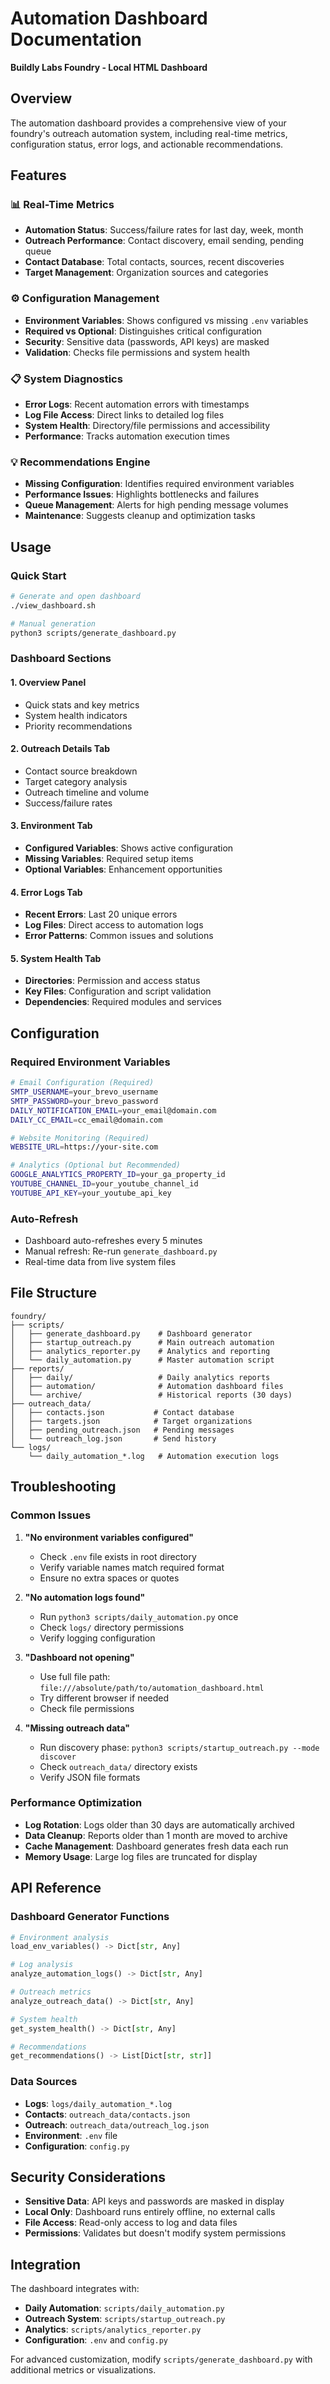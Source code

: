 # Automation Dashboard Documentation
**Buildly Labs Foundry - Local HTML Dashboard**

## Overview

The automation dashboard provides a comprehensive view of your foundry's outreach automation system, including real-time metrics, configuration status, error logs, and actionable recommendations.

## Features

### 📊 Real-Time Metrics
- **Automation Status**: Success/failure rates for last day, week, month
- **Outreach Performance**: Contact discovery, email sending, pending queue
- **Contact Database**: Total contacts, sources, recent discoveries
- **Target Management**: Organization sources and categories

### ⚙️ Configuration Management
- **Environment Variables**: Shows configured vs missing `.env` variables
- **Required vs Optional**: Distinguishes critical configuration
- **Security**: Sensitive data (passwords, API keys) are masked
- **Validation**: Checks file permissions and system health

### 📋 System Diagnostics
- **Error Logs**: Recent automation errors with timestamps
- **Log File Access**: Direct links to detailed log files
- **System Health**: Directory/file permissions and accessibility
- **Performance**: Tracks automation execution times

### 💡 Recommendations Engine
- **Missing Configuration**: Identifies required environment variables
- **Performance Issues**: Highlights bottlenecks and failures
- **Queue Management**: Alerts for high pending message volumes
- **Maintenance**: Suggests cleanup and optimization tasks

## Usage

### Quick Start
```bash
# Generate and open dashboard
./view_dashboard.sh

# Manual generation
python3 scripts/generate_dashboard.py
```

### Dashboard Sections

#### 1. Overview Panel
- Quick stats and key metrics
- System health indicators
- Priority recommendations

#### 2. Outreach Details Tab
- Contact source breakdown
- Target category analysis
- Outreach timeline and volume
- Success/failure rates

#### 3. Environment Tab
- **Configured Variables**: Shows active configuration
- **Missing Variables**: Required setup items
- **Optional Variables**: Enhancement opportunities

#### 4. Error Logs Tab
- **Recent Errors**: Last 20 unique errors
- **Log Files**: Direct access to automation logs
- **Error Patterns**: Common issues and solutions

#### 5. System Health Tab
- **Directories**: Permission and access status
- **Key Files**: Configuration and script validation
- **Dependencies**: Required modules and services

## Configuration

### Required Environment Variables
```bash
# Email Configuration (Required)
SMTP_USERNAME=your_brevo_username
SMTP_PASSWORD=your_brevo_password
DAILY_NOTIFICATION_EMAIL=your_email@domain.com
DAILY_CC_EMAIL=cc_email@domain.com

# Website Monitoring (Required)
WEBSITE_URL=https://your-site.com

# Analytics (Optional but Recommended)
GOOGLE_ANALYTICS_PROPERTY_ID=your_ga_property_id
YOUTUBE_CHANNEL_ID=your_youtube_channel_id
YOUTUBE_API_KEY=your_youtube_api_key
```

### Auto-Refresh
- Dashboard auto-refreshes every 5 minutes
- Manual refresh: Re-run `generate_dashboard.py`
- Real-time data from live system files

## File Structure

```
foundry/
├── scripts/
│   ├── generate_dashboard.py    # Dashboard generator
│   ├── startup_outreach.py      # Main outreach automation
│   ├── analytics_reporter.py    # Analytics and reporting
│   └── daily_automation.py      # Master automation script
├── reports/
│   ├── daily/                   # Daily analytics reports
│   ├── automation/              # Automation dashboard files
│   └── archive/                 # Historical reports (30 days)
├── outreach_data/
│   ├── contacts.json           # Contact database
│   ├── targets.json            # Target organizations
│   ├── pending_outreach.json   # Pending messages
│   └── outreach_log.json       # Send history
└── logs/
    └── daily_automation_*.log   # Automation execution logs
```

## Troubleshooting

### Common Issues

1. **"No environment variables configured"**
   - Check `.env` file exists in root directory
   - Verify variable names match required format
   - Ensure no extra spaces or quotes

2. **"No automation logs found"**
   - Run `python3 scripts/daily_automation.py` once
   - Check `logs/` directory permissions
   - Verify logging configuration

3. **"Dashboard not opening"**
   - Use full file path: `file:///absolute/path/to/automation_dashboard.html`
   - Try different browser if needed
   - Check file permissions

4. **"Missing outreach data"**
   - Run discovery phase: `python3 scripts/startup_outreach.py --mode discover`
   - Check `outreach_data/` directory exists
   - Verify JSON file formats

### Performance Optimization

- **Log Rotation**: Logs older than 30 days are automatically archived
- **Data Cleanup**: Reports older than 1 month are moved to archive
- **Cache Management**: Dashboard generates fresh data each run
- **Memory Usage**: Large log files are truncated for display

## API Reference

### Dashboard Generator Functions

```python
# Environment analysis
load_env_variables() -> Dict[str, Any]

# Log analysis  
analyze_automation_logs() -> Dict[str, Any]

# Outreach metrics
analyze_outreach_data() -> Dict[str, Any]

# System health
get_system_health() -> Dict[str, Any]

# Recommendations
get_recommendations() -> List[Dict[str, str]]
```

### Data Sources

- **Logs**: `logs/daily_automation_*.log`
- **Contacts**: `outreach_data/contacts.json`
- **Outreach**: `outreach_data/outreach_log.json`
- **Environment**: `.env` file
- **Configuration**: `config.py`

## Security Considerations

- **Sensitive Data**: API keys and passwords are masked in display
- **Local Only**: Dashboard runs entirely offline, no external calls
- **File Access**: Read-only access to log and data files
- **Permissions**: Validates but doesn't modify system permissions

## Integration

The dashboard integrates with:
- **Daily Automation**: `scripts/daily_automation.py`
- **Outreach System**: `scripts/startup_outreach.py`
- **Analytics**: `scripts/analytics_reporter.py`
- **Configuration**: `.env` and `config.py`

For advanced customization, modify `scripts/generate_dashboard.py` with additional metrics or visualizations.